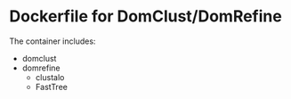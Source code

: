 # Dockerfile for DomClust/DomRefine

The container includes:
* domclust
* domrefine
  * clustalo
  * FastTree
